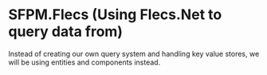 # SFPM.Flecs (Using Flecs.Net to query data from)

Instead of creating our own query system and handling key value stores, we will be using entities and components instead.
